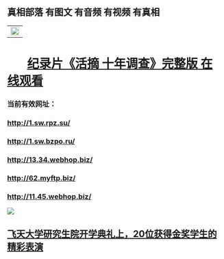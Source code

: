 ## 真相部落  有图文 有音频 有视频 有真相<br>

<table width="100%" style="back-ground:lightblue">
   <tr>
    <td colspan="2"  align="center">
    <a href="http://1.sw.rpz.su/mp4/zx/2016/11/oh10yearsInv.mp4" target="_blank">
      <img src="http://1.sw.rpz.su/pic/2016/11/10yearsOHinv.jpg" width="100%"><br>
    </a>
    </td>
</table>

#        [纪录片《活摘 十年调查》完整版 在线观看](http://1.sw.rpz.su/mp4/zx/2016/11/oh10yearsInv.mp4)




### 当前有效网址：<br>
### http://1.sw.rpz.su/<br>
### http://1.sw.bzpo.ru/<br>
### http://13.34.webhop.biz/<br>
### http://62.myftp.biz/<br>
### http://11.45.webhop.biz/<br>

<a href="http://sot.lflink.com/zx/" target="_blank"><img src="http://sot.lflink.com/pic/2016/11/p7829911a215010452.jpg">

                                   
</a>

## [飞天大学研究生院开学典礼上，20位获得金奖学生的精彩表演](http://sot.lflink.com/zx/)
